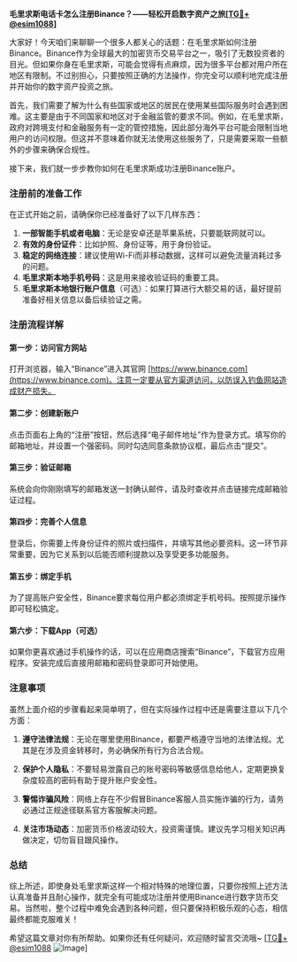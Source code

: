 **毛里求斯电话卡怎么注册Binance？——轻松开启数字资产之旅[[TG💪+ @esim1088](https://t.me/s/esim1088)]**

大家好！今天咱们来聊聊一个很多人都关心的话题：在毛里求斯如何注册Binance。Binance作为全球最大的加密货币交易平台之一，吸引了无数投资者的目光。但如果你身在毛里求斯，可能会觉得有点麻烦，因为很多平台都对用户所在地区有限制。不过别担心，只要按照正确的方法操作，你完全可以顺利地完成注册并开始你的数字资产投资之旅。

首先，我们需要了解为什么有些国家或地区的居民在使用某些国际服务时会遇到困难。这主要是由于不同国家和地区对于金融监管的要求不同。例如，在毛里求斯，政府对跨境支付和金融服务有一定的管控措施，因此部分海外平台可能会限制当地用户的访问权限。但这并不意味着你就无法使用这些服务了，只是需要采取一些额外的步骤来确保合规性。

接下来，我们就一步步教你如何在毛里求斯成功注册Binance账户。

### 注册前的准备工作

在正式开始之前，请确保你已经准备好了以下几样东西：
1. **一部智能手机或者电脑**：无论是安卓还是苹果系统，只要能联网就可以。
2. **有效的身份证件**：比如护照、身份证等，用于身份验证。
3. **稳定的网络连接**：建议使用Wi-Fi而非移动数据，这样可以避免流量消耗过多的问题。
4. **毛里求斯本地手机号码**：这是用来接收验证码的重要工具。
5. **毛里求斯本地银行账户信息**（可选）：如果打算进行大额交易的话，最好提前准备好相关信息以备后续验证之需。

### 注册流程详解

#### 第一步：访问官方网站
打开浏览器，输入“Binance”进入其官网 [https://www.binance.com](https://www.binance.com)。注意一定要从官方渠道访问，以防误入钓鱼网站造成财产损失。

#### 第二步：创建新账户
点击页面右上角的“注册”按钮，然后选择“电子邮件地址”作为登录方式。填写你的邮箱地址，并设置一个强密码。同时勾选同意条款协议框，最后点击“提交”。

#### 第三步：验证邮箱
系统会向你刚刚填写的邮箱发送一封确认邮件，请及时查收并点击链接完成邮箱验证过程。

#### 第四步：完善个人信息
登录后，你需要上传身份证件的照片或扫描件，并填写其他必要资料。这一环节非常重要，因为它关系到以后能否顺利提款以及享受更多功能服务。

#### 第五步：绑定手机
为了提高账户安全性，Binance要求每位用户都必须绑定手机号码。按照提示操作即可轻松搞定。

#### 第六步：下载App（可选）
如果你更喜欢通过手机操作的话，可以在应用商店搜索“Binance”，下载官方应用程序。安装完成后直接用邮箱和密码登录即可开始使用。

### 注意事项

虽然上面介绍的步骤看起来简单明了，但在实际操作过程中还是需要注意以下几个方面：

1. **遵守法律法规**：无论在哪里使用Binance，都要严格遵守当地的法律法规。尤其是在涉及资金转移时，务必确保所有行为合法合规。
   
2. **保护个人隐私**：不要轻易泄露自己的账号密码等敏感信息给他人，定期更换复杂度较高的密码有助于提升账户安全性。

3. **警惕诈骗风险**：网络上存在不少假冒Binance客服人员实施诈骗的行为，请务必通过正规途径联系官方客服解决问题。

4. **关注市场动态**：加密货币价格波动较大，投资需谨慎。建议先学习相关知识再做决定，切勿盲目跟风操作。

### 总结

综上所述，即使身处毛里求斯这样一个相对特殊的地理位置，只要你按照上述方法认真准备并且耐心操作，就完全有可能成功注册并使用Binance进行数字货币交易。当然啦，整个过程中难免会遇到各种问题，但只要保持积极乐观的心态，相信最终都能克服难关！

希望这篇文章对你有所帮助。如果你还有任何疑问，欢迎随时留言交流哦~ [[TG💪+ @esim1088](https://t.me/s/esim1088) ![Image](https://i.postimg.cc/4NQfJmqS/Snipaste-2025-05-13-00-14-12.png)]